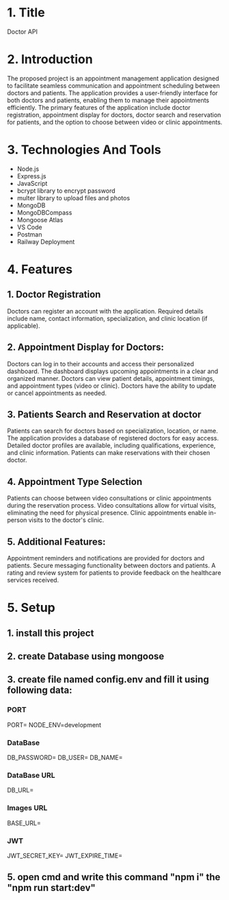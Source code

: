 # 1. Title

Doctor API

# 2. Introduction

The proposed project is an appointment management application designed to facilitate seamless communication and appointment scheduling between doctors and patients. The application provides a user-friendly interface for both doctors and patients, enabling them to manage their appointments efficiently. The primary features of the application include doctor registration, appointment display for doctors, doctor search and reservation for patients, and the option to choose between video or clinic appointments.

# 3. Technologies And Tools

- Node.js
- Express.js
- JavaScript
- bcrypt library to encrypt password
- multer library to upload files and photos
- MongoDB
- MongoDBCompass
- Mongoose Atlas
- VS Code
- Postman
- Railway Deployment

# 4. Features

## 1. Doctor Registration

Doctors can register an account with the application.
Required details include name, contact information, specialization, and clinic location (if applicable).

## 2. Appointment Display for Doctors:

Doctors can log in to their accounts and access their personalized dashboard.
The dashboard displays upcoming appointments in a clear and organized manner.
Doctors can view patient details, appointment timings, and appointment types (video or clinic).
Doctors have the ability to update or cancel appointments as needed.

## 3. Patients Search and Reservation at doctor

Patients can search for doctors based on specialization, location, or name.
The application provides a database of registered doctors for easy access.
Detailed doctor profiles are available, including qualifications, experience, and clinic information.
Patients can make reservations with their chosen doctor.

## 4. Appointment Type Selection

Patients can choose between video consultations or clinic appointments during the reservation process.
Video consultations allow for virtual visits, eliminating the need for physical presence.
Clinic appointments enable in-person visits to the doctor's clinic.

## 5. Additional Features:

Appointment reminders and notifications are provided for doctors and patients.
Secure messaging functionality between doctors and patients.
A rating and review system for patients to provide feedback on the healthcare services received.

# 5. Setup
## 1. install this project

## 2. create Database using mongoose

## 3. create file named config.env and fill it using following data:

### PORT
PORT=
NODE_ENV=development

### DataBase
DB_PASSWORD=
DB_USER=
DB_NAME=

### DataBase URL
DB_URL=

### Images URL
BASE_URL=

### JWT
JWT_SECRET_KEY=
JWT_EXPIRE_TIME=


## 5. open cmd and write this command "npm i" the "npm run start:dev"


